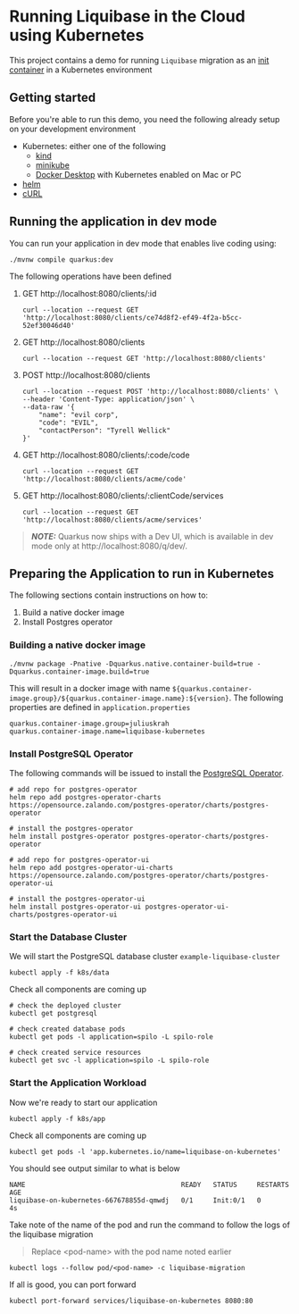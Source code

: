 # Running Liquibase in the Cloud using Kubernetes

This project contains a demo for running `Liquibase` migration as an [init container](https://kubernetes.io/docs/concepts/workloads/pods/init-containers/)
in a Kubernetes environment


## Getting started

Before you're able to run this demo, you need the following already setup on your development environment

- Kubernetes: either one of the following
  - [kind](https://kind.sigs.k8s.io/)
  - [minikube](https://minikube.sigs.k8s.io/docs/start/)
  - [Docker Desktop](https://docs.docker.com/desktop/kubernetes/) with Kubernetes enabled on Mac or PC
- [helm](https://helm.sh/)
- [cURL](https://curl.se/)


## Running the application in dev mode

You can run your application in dev mode that enables live coding using:

```shell script
./mvnw compile quarkus:dev
```

The following operations have been defined

1. GET http://localhost:8080/clients/:id
   
   ```shell script
   curl --location --request GET 'http://localhost:8080/clients/ce74d8f2-ef49-4f2a-b5cc-52ef30046d40'
   ```

2. GET http://localhost:8080/clients

   ```shell script
   curl --location --request GET 'http://localhost:8080/clients'
   ```

3. POST http://localhost:8080/clients

   ```shell script
   curl --location --request POST 'http://localhost:8080/clients' \
   --header 'Content-Type: application/json' \
   --data-raw '{
       "name": "evil corp",
       "code": "EVIL",
       "contactPerson": "Tyrell Wellick"
   }'
   ```

4. GET http://localhost:8080/clients/:code/code

   ```shell script
   curl --location --request GET 'http://localhost:8080/clients/acme/code'
   ```

5. GET http://localhost:8080/clients/:clientCode/services

   ```shell script
   curl --location --request GET 'http://localhost:8080/clients/acme/services'
   ```

> **_NOTE:_**  Quarkus now ships with a Dev UI, which is available in dev mode only at http://localhost:8080/q/dev/.


## Preparing the Application to run in Kubernetes

The following sections contain instructions on how to:

1. Build a native docker image
2. Install Postgres operator


### Building a native docker image

```shell script
./mvnw package -Pnative -Dquarkus.native.container-build=true -Dquarkus.container-image.build=true
```

This will result in a docker image with name `${quarkus.container-image.group}/${quarkus.container-image.name}:${version}`.
The following properties are defined in `application.properties`

```properties
quarkus.container-image.group=juliuskrah
quarkus.container-image.name=liquibase-kubernetes
```


### Install PostgreSQL Operator

The following commands will be issued to install the [PostgreSQL Operator](https://postgres-operator.readthedocs.io/en/latest/).

```shell script
# add repo for postgres-operator
helm repo add postgres-operator-charts https://opensource.zalando.com/postgres-operator/charts/postgres-operator

# install the postgres-operator
helm install postgres-operator postgres-operator-charts/postgres-operator

# add repo for postgres-operator-ui
helm repo add postgres-operator-ui-charts https://opensource.zalando.com/postgres-operator/charts/postgres-operator-ui

# install the postgres-operator-ui
helm install postgres-operator-ui postgres-operator-ui-charts/postgres-operator-ui
```


### Start the Database Cluster

We will start the PostgreSQL database cluster `example-liquibase-cluster`

```shell script
kubectl apply -f k8s/data
```

Check all components are coming up

```shell script
# check the deployed cluster
kubectl get postgresql

# check created database pods
kubectl get pods -l application=spilo -L spilo-role

# check created service resources
kubectl get svc -l application=spilo -L spilo-role
```


### Start the Application Workload

Now we're ready to start our application

```shell script
kubectl apply -f k8s/app
```

Check all components are coming up

```shell script
kubectl get pods -l 'app.kubernetes.io/name=liquibase-on-kubernetes'
```

You should see output similar to what is below

```shell script
NAME                                       READY   STATUS     RESTARTS   AGE
liquibase-on-kubernetes-667678855d-qmwdj   0/1     Init:0/1   0          4s
```

Take note of the name of the pod and run the command to follow the logs of the liquibase migration

> Replace &lt;pod-name&gt; with the pod name noted earlier

```shell script
kubectl logs --follow pod/<pod-name> -c liquibase-migration
```

If all is good, you can port forward

```shell script
kubectl port-forward services/liquibase-on-kubernetes 8080:80
```
